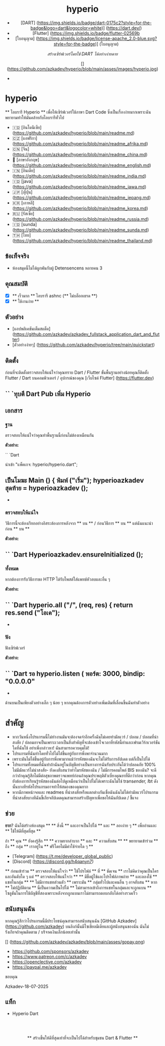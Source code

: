 <div align = "center">

# hyperio


- [DART] (https://img.shields.io/badge/dart-0175c2?style=for-the-badge&logo=dart&logocolor=white)] (https://dart.dev/)
- [Flutter] (https://img.shields.io/badge/flutter-02569b
- [ใบอนุญาต] (https://img.shields.io/badge/license-apache_2.0-blue.svg?style=for-the-badge)] (ใบอนุญาต)

*สร้างเซิร์ฟเวอร์โดยใช้ DART ได้อย่างง่ายดาย*

[] (https://github.com/azkadev/hyperio/blob/main/asses/images/hyperio.jpg)

</div>

-


# hyperio



** ไลบรารี Hyperio ** เพื่อให้เซิร์ฟเวอร์ใช้ภาษา Dart Code ซึ่งเป็นเรื่องง่ายมากเพราะฉันพยายามทำให้มันคล้ายกับไลบรารีทั่วไป

- 🇮🇩 [อินโดนีเซีย] (https://github.com/azkadev/hyperio/blob/main/readme.md)
- 🇨🇿 [แอฟริกา] (https://github.com/azkadev/hyperio/blob/main/readme_afrika.md)
- 🇨🇳 [จีน] (https://github.com/azkadev/hyperio/blob/main/readme_china.md)
- 🏴󠁧󠁢󠁥󠁮󠁧󠁿 [ภาษาอังกฤษ] (https://github.com/azkadev/hyperio/blob/main/readme_english.md)
- 🇮🇳 [อินเดีย] (https://github.com/azkadev/hyperio/blob/main/readme_india.md)
- 🇮🇩 [java] (https://github.com/azkadev/hyperio/blob/main/readme_jawa.md)
- 🇯🇵 [ญี่ปุ่น] (https://github.com/azkadev/hyperio/blob/main/readme_jepang.md)
- 🇰🇷 [เกาหลี] (https://github.com/azkadev/hyperio/blob/main/readme_korea.md)
- 🇷🇺 [รัสเซีย] (https://github.com/azkadev/hyperio/blob/main/readme_russia.md)
- 🇮🇩 [sunda] (https://github.com/azkadev/hyperio/blob/main/readme_sunda.md)
- 🇹🇭 [ไทย] (https://github.com/azkadev/hyperio/blob/main/readme_thailand.md)

## ข้อเท็จจริง

- ห้องสมุดนี้ไม่ได้ผูกพันกับผู้ Detensencens หลายคน 3

## คุณสมบัติ

- [x] ** เร็วมาก ** ไลบรารี ashnc (** ไม่บล็อกเธรด **)
- [x] ** ใช้งานง่าย **

## ตัวอย่าง

- [แอปพลิเคชันเต็มสแต็ค] (https://github.com/azkadev/azkadev_fullstack_application_dart_and_flutter)
- [ตัวอย่างง่ายๆ] (https://github.com/azkadev/hyperio/tree/main/quickstart)



## ติดตั้ง

ก่อนที่จะติดตั้งตรวจสอบให้แน่ใจว่าคุณทราบ Dart / Flutter ขั้นพื้นฐานอย่างน้อยคุณก็ติดตั้ง Flutter / Dart บนคอมพิวเตอร์ / อุปกรณ์ของคุณ [เว็บไซต์ Flutter] (https://flutter.dev)

`` `ทุบตี
Dart Pub เพิ่ม Hyperio
-

## เอกสาร


### ฐาน

ตรวจสอบให้แน่ใจว่าคุณทำพื้นฐานนี้ก่อนไม่ต้องเหมือนกัน

**ตัวอย่าง:**

`` `Dart

นำเข้า "แพ็คเกจ: hyperio/hyperio.dart";

เป็นโมฆะ Main () {
  พิมพ์ ("เริ่ม");
  hyperioazkadev สุดท้าย = hyperioazkadev ();
-

-

### ตรวจสอบให้แน่ใจ

วิธีการนี้จะต้องเรียกอย่างอิสระต้องการหลังจาก ** บน ** / ก่อนวิธีการ ** บน ** แต่ฉันแนะนำก่อน ** บน **

**ตัวอย่าง:**

`` `Dart
  Hyperioazkadev.ensureInitialized ();
-


### ทั้งหมด

หากต้องการรับวิธีการขอ HTTP ได้รับโพสต์ใส่แพทช์หัวลบและอื่น ๆ

**ตัวอย่าง:**

`` `Dart
  hyperio.all ("/", (req, res) {
    return res.send ("โอเค");
  -
-


### ฟัง

ฟังเซิร์ฟเวอร์

**ตัวอย่าง:**

`` `Dart
รอ hyperio.listen (
  พอร์ต: 3000,
  bindip: "0.0.0.0"
-
-

ด้านบนเป็นเพียงตัวอย่างเล็ก ๆ น้อย ๆ หากคุณต้องการตัวอย่างเพิ่มเติมที่เลื่อนขึ้นฉันทำตัวอย่าง

# สำคัญ

- หากวันหนึ่งโปรแกรมนี้ไม่ทำงานมันจะต้องจดจำอีกครั้งฉันไม่เคยทำมัลแวร์ / ปลอม / ปลอมที่น่าสงสัย / ปลอมอาจเป็นเพราะเวลาเป็นสิ่งสำคัญที่จะต้องเข้าใจเวลาที่รหัสนี้ทำและเฟรมเวิร์กเวอร์ชันใดที่ฉันใช้ อย่าเพิ่งกล่าวหา! ฉันสามารถควบคุมได้!
- โปรแกรมที่ฉันทำโดยทั่วไปไม่ได้ขึ้นอยู่กับการพึ่งพาจำนวนมาก
- เพราะมันไม่ได้ขึ้นอยู่กับการพึ่งพามากแม้ว่ารหัสของฉันจะไม่ได้รับการอัปเดต แต่ก็เป็นไปได้
- โปรแกรมทั้งหมดที่ฉันทำถ้าฉันอยู่ในบัญชีอย่างเป็นทางการฉันรับประกันได้ว่าปลอดภัย 100% ไม่มีมัลแวร์ไม่น่าสงสัย- ยังคงสับสนว่าทำไมรหัสของฉัน / ไม่มีการคอมไพล์ BIS ของฉัน? จะดีกว่าถ้าคุณรู้สึกไม่ดีต่อสุขภาพตรวจแพทย์ก่อนถ้าคุณประพฤติตัวเบี่ยงคุณยาที่ดีกว่าก่อน หากคุณยังต้องการเรียนรู้รหัสของฉันต่อไปดูเหมือนว่าเป็นไปไม่ได้เพราะฉันไม่ใช่ trans*ender, l*bt ดังนั้นบางทีรหัสโปรแกรมอาจทำให้สมองของคุณยาก
- หากมีภาพหน้าจอและ readmes ที่น่าสงสัยหรือแตกต่างกันเชื่อฉันฉันไม่ได้ทำมัลแวร์โปรแกรมที่น่าสงสัยบางทีฉันขี้เกียจอัปเดตคุณสามารถสร้างปัญหาเพื่อขอให้ฉันอัปเดต / ชี้แจง

## ช่วย

**ยาก**? ฉันได้สร้างห้องสมุด ** ** สิ่งนี้ ** และอาจเป็นไปได้ ** และ ** ลองง่าย ๆ ** เพื่ออ่านและ ** ใช้ให้ดีที่สุดที่สุด ** 

ถ้า ** คุณ ** ยังคงรู้สึก ** ** ความยากลำบาก ** และ ** ความสับสน ** ** พยายามเข้าร่วม ** ถึง ** กลุ่ม ** เราอยู่ใน ** ฟรีโดยไม่มีค่าใช้จ่ายใด ๆ **

- [Telegram] (https://t.me/developer_global_public)
- [Discord] (https://discord.gg/h4qanyn7)

** ก่อนเข้าร่วม ** ตรวจสอบให้แน่ใจว่า ** ใช้โปรไฟล์ ** ที่ ** ชัดเจน ** เราไม่คิดว่าคุณเป็นใครและอันดับใด ๆ แต่ ** ตรวจสอบให้แน่ใจว่า ** ** มีชื่อผู้ใช้และโปรไฟล์ภาพถ่าย ** และลองใช้ ** แชทในกลุ่ม ** ** ไม่มีการแชทส่วนตัว ** เพราะมัน ** กลุ่มทั่วไปและคนอื่น ๆ อาจสับสน ** หาก ** ไม่ปฏิบัติตาม ** นี่เป็นความเป็นไปได้ ** ไม่สามารถเข้าถึงการแชทในกลุ่มและจะถูกแบน ** โซลูชันในการใช้บัญชีที่สองเพราะหลังจากถูกแบนเราไม่สามารถตอบกลับได้อย่างรวดเร็ว


## สนับสนุนฉัน

หากคุณรู้สึกว่าโปรแกรมนี้มีประโยชน์คุณสามารถสนับสนุนฉัน [GitHub Azkadev] (https://github.com/azkadev) บนลิงก์นั้นมีโซเชียลมีเดียและผู้สนับสนุนของฉัน ฉันไม่รังเกียจถ้าคุณติดตาม / บริจาคเงินเล็กน้อยเท่านั้น

[] (https://github.com/azkadev/azkadev/blob/main/asses/gopay.png)

- https://github.com/sponsors/azkadev
- https://www.patreon.com/c/azkadev
- https://openclective.com/azkadev
- https://paypal.me/azkadev

ขอบคุณ


Azkadev-18-07-2025


## แท็ก

- Hyperio Dart

</br>
</br>


<div align = "center">

** สร้างขึ้นให้ดีที่สุดเท่าที่จะเป็นไปได้สำหรับชุมชน Dart & Flutter **

</div>